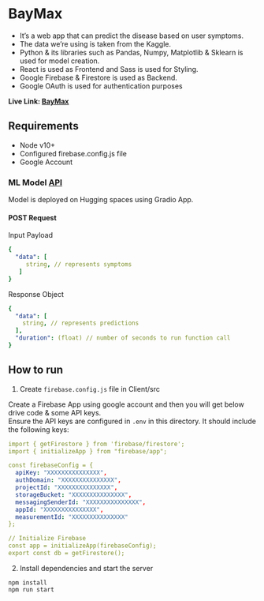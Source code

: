 # BayMax  
- It’s a web app that can predict the disease based on user symptoms. 
- The data we’re using is taken from the Kaggle.
- Python & its libraries such as Pandas, Numpy, Matplotlib & Sklearn is used for model creation.
- React is used as Frontend and Sass is used for Styling. 
- Google Firebase & Firestore is used as Backend.
- Google OAuth is used for authentication purposes

**Live Link: <a href="https://disease-prediction-app-vercel.vercel.app/">BayMax</a>**

## Requirements
- Node v10+
- Configured firebase.config.js file
- Google Account

### ML Model <a href="https://dikshant09-disease-prediction-api.hf.space/run/predict">API</a>
Model is deployed on Hugging spaces using Gradio App. <br>

#### POST Request

Input Payload
```yaml
{
  "data": [
     string, // represents symptoms
   ]
}
```

Response Object
```yaml
{
  "data": [
    string, // represents predictions
  ],
  "duration": (float) // number of seconds to run function call
}
```

## How to run

1. Create `firebase.config.js` file in Client/src

Create a Firebase App using google account and then you will get below drive code & some API keys.
<br>
Ensure the API keys are configured in `.env` in this directory. It should include the following keys:

```yaml
import { getFirestore } from 'firebase/firestore';
import { initializeApp } from "firebase/app";

const firebaseConfig = {
  apiKey: "XXXXXXXXXXXXXXX",
  authDomain: "XXXXXXXXXXXXXXX",
  projectId: "XXXXXXXXXXXXXXX",
  storageBucket: "XXXXXXXXXXXXXXX",
  messagingSenderId: "XXXXXXXXXXXXXXX",
  appId: "XXXXXXXXXXXXXXX",
  measurementId: "XXXXXXXXXXXXXXX"
};

// Initialize Firebase
const app = initializeApp(firebaseConfig);
export const db = getFirestore();
```

2. Install dependencies and start the server

```
npm install
npm run start
```